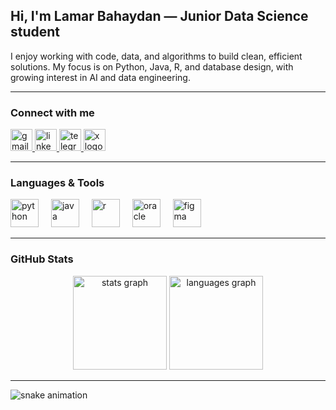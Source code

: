 <h2 align="left">Hi, I'm Lamar Bahaydan — Junior Data Science student</h2>

<p align="left">
I enjoy working with code, data, and algorithms to build clean, efficient solutions. My focus is on Python, Java, R, and database design, with growing interest in AI and data engineering.
</p>

---

### Connect with me
<p align="left">
  <a href="mailto:lamarbahaydan@gmail.com" target="_blank">
    <img src="https://img.shields.io/static/v1?message=Gmail&logo=gmail&label=&color=D14836&logoColor=white&labelColor=&style=for-the-badge" height="35" alt="gmail"/>
  </a>
  <a href="https://www.linkedin.com/in/lamar-bahaydan-6a366929b" target="_blank">
    <img src="https://img.shields.io/static/v1?message=LinkedIn&logo=linkedin&label=&color=0077B5&logoColor=white&labelColor=&style=for-the-badge" height="35" alt="linkedin"/>
  </a>
  <a href="https://t.me/l_bh7" target="_blank">
    <img src="https://img.shields.io/static/v1?message=Telegram&logo=telegram&label=&color=2CA5E0&logoColor=white&labelColor=&style=for-the-badge" height="35" alt="telegram"/>
  </a>
  <a href="https://x.com/R7ye1" target="_blank">
    <img src="https://img.shields.io/static/v1?message=Twitter%20%2F%20X&logo=x&label=&color=000000&logoColor=white&labelColor=&style=for-the-badge" height="35" alt="x logo"/>
  </a>
</p>

---

### Languages & Tools
<p align="left">
  <img src="https://cdn.jsdelivr.net/gh/devicons/devicon/icons/python/python-original.svg" height="45" alt="python"/>
  <img width="12"/>
  <img src="https://cdn.jsdelivr.net/gh/devicons/devicon/icons/java/java-original.svg" height="45" alt="java"/>
  <img width="12"/>
  <img src="https://cdn.jsdelivr.net/gh/devicons/devicon/icons/r/r-original.svg" height="45" alt="r"/>
  <img width="12"/>
  <img src="https://cdn.jsdelivr.net/gh/devicons/devicon/icons/oracle/oracle-original.svg" height="45" alt="oracle"/>
  <img width="12"/>
  <img src="https://cdn.jsdelivr.net/gh/devicons/devicon/icons/figma/figma-original.svg" height="45" alt="figma"/>
</p>

---

### GitHub Stats
<p align="center">
  <img src="https://github-readme-stats.vercel.app/api?username=lamarbahaydan&show_icons=true&include_all_commits=true&count_private=true&theme=dracula&hide_border=false" height="150" alt="stats graph"/>
  <img src="https://github-readme-stats.vercel.app/api/top-langs?username=lamarbahaydan&layout=compact&langs_count=6&theme=dracula&hide_border=false" height="150" alt="languages graph"/>
</p>

---

<img src="https://raw.githubusercontent.com/lamarbahaydan/lamarbahaydan/output/snake.svg" alt="snake animation"/>
